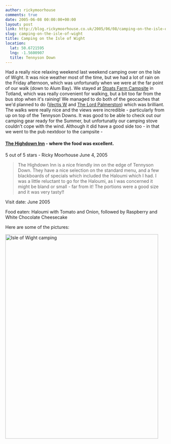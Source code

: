 ```yaml
---
author: rickymoorhouse
comments: true
date: 2005-06-08 00:00:00+00:00
layout: post
link: http://blog.rickymoorhouse.co.uk/2005/06/08/camping-on-the-isle-of-wight/
slug: camping-on-the-isle-of-wight
title: Camping on the Isle of Wight
location: 
  lat: 50.6721595
  lng: -1.5600907
  title: Tennyson Down
---
```


Had a really nice relaxing weekend last weekend camping over on the Isle of Wight. It was nice weather most of the time, but we had a lot of rain on the Friday afternoon, which was unfortunatly when we were at the far point of our walk (down to Alum Bay). We stayed at [Stoats Farm Campsite](http://www.stoats-farm.co.uk/) in Totland, which was really convenient for walking, but a bit too far from the bus stop when it's raining! We managed to do both of the geocaches that we'd planned to do ([Vectis W](http://www.geocaching.com/seek/cache_details.aspx?guid=3aeb5e65-4001-4e72-ba9f-5469f0bec9a3) and [The Lord Palmerston](http://www.geocaching.com/seek/cache_details.aspx?guid=397cf99c-fb10-4a2b-b818-278c08b69c11)) which was brilliant. The walks were really nice and the views were incredible - particularly from up on top of the Tennyson Downs. It was good to be able to check out our camping gear ready for the Summer, but unfortunatly our camping stove couldn't cope with the wind. Although it did have a good side too - in that we went to the pub nextdoor to the campsite - 


 

####  [The Highdown Inn](http://www.netguides.co.uk/wight/highdown.html) - where the food was excellent.


 5 out of 5 stars -
 Ricky Moorhouse
 June 4, 2005
 

<blockquote>
 The Highdown Inn is a nice friendly inn on the edge of Tennyson Down.
 They have a nice selection on the standard menu, and a few blackboards
 of specials which included the Haloumi which I had. I was a little
 reluctant to go for the Haloumi, as I was concerned it might be bland or
 small - far from it! The portions were a good size and it was very tasty!!
 
</blockquote>


 

Visit date: June 2005


 

Food eaten: Haloumi with Tomato and Onion, followed by Raspberry and White Chocolate Cheesecake






  

Here are some of the pictures:  

<a data-flickr-embed="true" data-footer="true"  href="https://www.flickr.com/photos/rickymoorhouse/albums/72157689500721605" title="Isle of Wight camping"><img src="https://farm1.staticflickr.com/14/18173580_51a8ff7a23_z.jpg?zz&#x3D;1" width="480" height="640" alt="Isle of Wight camping"></a><script async src="//embedr.flickr.com/assets/client-code.js" charset="utf-8"></script>

